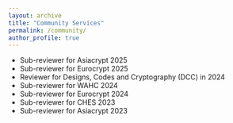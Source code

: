 ```yaml
---
layout: archive
title: "Community Services"
permalink: /community/
author_profile: true
---
```

 - Sub-reviewer for Asiacrypt 2025
 - Sub-reviewer for Eurocrypt 2025
 - Reviewer for Designs, Codes and Cryptography (DCC) in 2024
 - Sub-reviewer for WAHC 2024
 - Sub-reviewer for Eurocrypt 2024
 - Sub-reviewer for CHES 2023
 - Sub-reviewer for Asiacrypt 2023